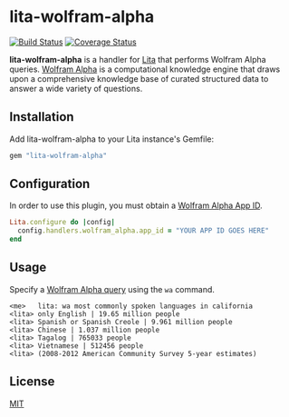 # lita-wolfram-alpha

[![Build Status](https://travis-ci.org/tristaneuan/lita-wolfram-alpha.png?branch=master)](https://travis-ci.org/tristaneuan/lita-wolfram-alpha)
[![Coverage Status](https://coveralls.io/repos/tristaneuan/lita-wolfram-alpha/badge.png)](https://coveralls.io/r/tristaneuan/lita-wolfram-alpha)

**lita-wolfram-alpha** is a handler for [Lita](https://github.com/jimmycuadra/lita) that performs Wolfram Alpha queries. [Wolfram Alpha](http://www.wolframalpha.com/) is a computational knowledge engine that draws upon a comprehensive knowledge base of curated structured data to answer a wide variety of questions.

## Installation

Add lita-wolfram-alpha to your Lita instance's Gemfile:

``` ruby
gem "lita-wolfram-alpha"
```

## Configuration

In order to use this plugin, you must obtain a [Wolfram Alpha App ID](https://developer.wolframalpha.com/portal/apisignup.html).

``` ruby
Lita.configure do |config|
  config.handlers.wolfram_alpha.app_id = "YOUR APP ID GOES HERE"
end
```

## Usage

Specify a [Wolfram Alpha query](http://www.wolframalpha.com/examples/?src=input) using the `wa` command.

```
<me>   lita: wa most commonly spoken languages in california
<lita> only English | 19.65 million people
<lita> Spanish or Spanish Creole | 9.961 million people
<lita> Chinese | 1.037 million people
<lita> Tagalog | 765033 people
<lita> Vietnamese | 512456 people
<lita> (2008-2012 American Community Survey 5-year estimates)
```

## License

[MIT](http://opensource.org/licenses/MIT)
